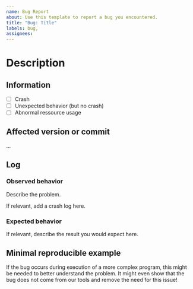```yaml
---
name: Bug Report
about: Use this template to report a bug you encountered.
title: "Bug: Title"
labels: bug, 
assignees:
---
```


# Description

## Information

- [ ] Crash
- [ ] Unexpected behavior (but no crash)
- [ ] Abnormal ressource usage

## Affected version or commit

...

## Log

### Observed behavior

Describe the problem.

If relevant, add a crash log here.

### Expected behavior

If relevant, describe the result you would expect here.

## Minimal reproducible example

If the bug occurs during execution of a more complex program, this might be needed to better understand the problem. It might even show that the bug does not come from our tools and remove the need for this issue!
